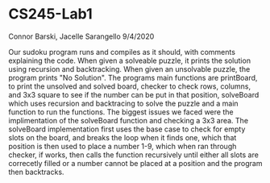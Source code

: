 # CS245-Lab1
Connor Barski, Jacelle Sarangello 9/4/2020

Our sudoku program runs and compiles as it should, with comments explaining the code. When given a solveable puzzle, it prints the solution using recursion and backtracking. 
When given an unsolvable puzzle, the program prints "No Solution". The programs main functions are printBoard, to print the unsolved and solved board, checker to check rows,
columns, and 3x3 square to see if the number can be put in that position, solveBoard which uses recursion and backtracing to solve the puzzle and a main function
to run the functions. The biggest issues we faced were the implimentation of the solveBoard function and checking a 3x3 area. The solveBoard implementation
first uses the base case to check for empty slots on the board, and breaks the loop when it finds one, which that position is then used to place a number 1-9, which 
when ran through checker, if works, then calls the function recursively until either all slots are correcetly filled or a number cannot be placed at a position and the program
then backtracks.
